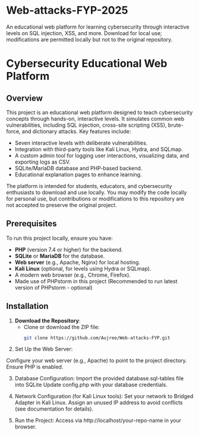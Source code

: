 # Web-attacks-FYP-2025
An educational web platform for learning cybersecurity through interactive levels on SQL injection, XSS, and more. Download for local use; modifications are permitted locally but not to the original repository.

# Cybersecurity Educational Web Platform

## Overview
This project is an educational web platform designed to teach cybersecurity concepts through hands-on, interactive levels. It simulates common web vulnerabilities, including SQL injection, cross-site scripting (XSS), brute-force, and dictionary attacks. Key features include:
- Seven interactive levels with deliberate vulnerabilities.
- Integration with third-party tools like Kali Linux, Hydra, and SQLmap.
- A custom admin tool for logging user interactions, visualizing data, and exporting logs as CSV.
- SQLite/MariaDB database and PHP-based backend.
- Educational explanation pages to enhance learning.

The platform is intended for students, educators, and cybersecurity enthusiasts to download and use locally. You may modify the code locally for personal use, but contributions or modifications to this repository are not accepted to preserve the original project.

## Prerequisites
To run this project locally, ensure you have:
- **PHP** (version 7.4 or higher) for the backend.
- **SQLite** or **MariaDB** for the database.
- **Web server** (e.g., Apache, Nginx) for local hosting.
- **Kali Linux** (optional, for levels using Hydra or SQLmap).
- A modern web browser (e.g., Chrome, Firefox).
- Made use of PHPstorm in this project (Recommended to run latest version of PHPstorm - optional)

## Installation
1. **Download the Repository**:
   - Clone or download the ZIP file:
     ```bash
     git clone https://github.com/Aujree/Web-attacks-FYP.git
     
2. Set Up the Web Server:

Configure your web server (e.g., Apache) to point to the project directory.
Ensure PHP is enabled.

3. Database Configuration:
Import the provided database.sql-tables file into SQLite
Update config.php with your database credentials.

4. Network Configuration (for Kali Linux tools):
Set your network to Bridged Adapter in Kali Linux.
Assign an unused IP address to avoid conflicts (see documentation for details).

3. Run the Project:
Access via http://localhost/your-repo-name in your browser.
